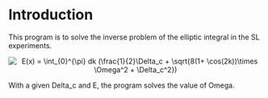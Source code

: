 # Introduction

This program is to solve the inverse problem of the elliptic integral in the SL experiments.
<p align="center">
<img src="https://latex.codecogs.com/svg.image?E&space;=&space;\int_{0}^{\pi}&space;dk&space;(\frac{1}{2}\Delta_c&space;&plus;&space;\sqrt{8(1&plus;&space;\cos(2k))\times&space;\Omega^2&space;&plus;&space;\Delta_c^2})" title="E(x) = \int_{0}^{\pi} dk (\frac{1}{2}\Delta_c + \sqrt{8(1+ \cos(2k))\times \Omega^2 + \Delta_c^2})" />
</p>
With a given Delta_c and E, the program solves the value of Omega.